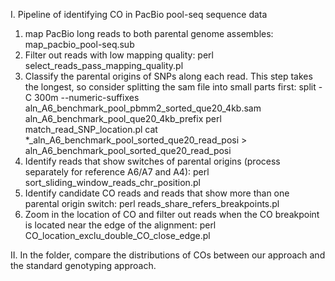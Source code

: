 I. Pipeline of identifying CO in PacBio pool-seq sequence data
1. map PacBio long reads to both parental genome assembles: map_pacbio_pool-seq.sub
2. Filter out reads with low mapping quality: perl select_reads_pass_mapping_quality.pl
3. Classify the parental origins of SNPs along each read. This step takes the longest, so consider splitting the sam file into small parts first: split -C 300m --numeric-suffixes aln_A6_benchmark_pool_pbmm2_sorted_que20_4kb.sam aln_A6_benchmark_pool_que20_4kb_prefix
   perl match_read_SNP_location.pl
   cat *_aln_A6_benchmark_pool_sorted_que20_read_posi > aln_A6_benchmark_pool_sorted_que20_read_posi
4. Identify reads that show switches of parental origins (process separately for reference A6/A7 and A4): perl sort_sliding_window_reads_chr_position.pl
5. Identify candidate CO reads and reads that show more than one parental origin switch: perl reads_share_refers_breakpoints.pl
6. Zoom in the location of CO and filter out reads when the CO breakpoint is located near the edge of the alignment: perl CO_location_exclu_double_CO_close_edge.pl

II. In the  folder, compare the distributions of COs between our approach and the standard genotyping approach.

